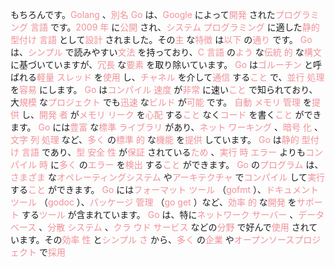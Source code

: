 もちろんです。<span style="color: #f09199">Golang</span> 、<span style="color: #f09199">別名</span> <span style="color: #f09199">Go</span> は、<span style="color: #f09199">Google</span> によって<span style="color: #f09199">開発</span> された<span style="color: #f09199">プログラミング</span> <span style="color: #f09199">言語</span> です。<span style="color: #f09199">2009</span> <span style="color: #f09199">年</span> に<span style="color: #f09199">公開</span> され、<span style="color: #f09199">システム</span> <span style="color: #f09199">プログラミング</span> に適した<span style="color: #f09199">静的</span> <span style="color: #f09199">型付け</span> <span style="color: #f09199">言語</span> として<span style="color: #f09199">設計</span> されました。その<span style="color: #f09199">主</span> な<span style="color: #f09199">特徴</span> は<span style="color: #f09199">以下</span> の<span style="color: #f09199">通り</span> です。
	<span style="color: #f09199">Go</span> は、<span style="color: #f09199">シンプル</span> で読みやすい<span style="color: #f09199">文法</span> を持っており、<span style="color: #f09199">C</span> <span style="color: #f09199">言語</span> の<span style="color: #f09199">よう</span> な<span style="color: #f09199">伝統</span> <span style="color: #f09199">的</span> な<span style="color: #f09199">構文</span> に基づいていますが、<span style="color: #f09199">冗長</span> な<span style="color: #f09199">要素</span> を取り除いています。
	<span style="color: #f09199">Go</span> は<span style="color: #f09199">ゴルーチン</span> と呼ばれる<span style="color: #f09199">軽量</span> <span style="color: #f09199">スレッド</span> を<span style="color: #f09199">使用</span> し、<span style="color: #f09199">チャネル</span> を介して<span style="color: #f09199">通信</span> する<span style="color: #f09199">こと</span> で、<span style="color: #f09199">並行</span> <span style="color: #f09199">処理</span> を<span style="color: #f09199">容易</span> にします。
	<span style="color: #f09199">Go</span> は<span style="color: #f09199">コンパイル</span> <span style="color: #f09199">速度</span> が<span style="color: #f09199">非常</span> に速い<span style="color: #f09199">こと</span> で知られており、大<span style="color: #f09199">規模</span> な<span style="color: #f09199">プロジェクト</span> でも<span style="color: #f09199">迅速</span> な<span style="color: #f09199">ビルド</span> が<span style="color: #f09199">可能</span> です。
	<span style="color: #f09199">自動</span> <span style="color: #f09199">メモリ</span> <span style="color: #f09199">管理</span> を<span style="color: #f09199">提供</span> し、<span style="color: #f09199">開発</span> <span style="color: #f09199">者</span> が<span style="color: #f09199">メモリ</span> <span style="color: #f09199">リーク</span> を<span style="color: #f09199">心配</span> する<span style="color: #f09199">こと</span> なく<span style="color: #f09199">コード</span> を書く<span style="color: #f09199">こと</span> ができます。
	<span style="color: #f09199">Go</span> には<span style="color: #f09199">豊富</span> な<span style="color: #f09199">標準</span> <span style="color: #f09199">ライブラリ</span> があり、<span style="color: #f09199">ネット</span> <span style="color: #f09199">ワーキング</span> 、<span style="color: #f09199">暗号</span> <span style="color: #f09199">化</span> 、<span style="color: #f09199">文字</span> <span style="color: #f09199">列</span> <span style="color: #f09199">処理</span> など、<span style="color: #f09199">多く</span> の<span style="color: #f09199">標準</span> <span style="color: #f09199">的</span> な<span style="color: #f09199">機能</span> を<span style="color: #f09199">提供</span> しています。
	<span style="color: #f09199">Go</span> は<span style="color: #f09199">静的</span> <span style="color: #f09199">型付け</span> <span style="color: #f09199">言語</span> であり、<span style="color: #f09199">型</span> <span style="color: #f09199">安全</span> <span style="color: #f09199">性</span> が<span style="color: #f09199">保証</span> されている<span style="color: #f09199">ため</span> 、<span style="color: #f09199">実行</span> <span style="color: #f09199">時</span> <span style="color: #f09199">エラー</span> よりも<span style="color: #f09199">コンパイル</span> <span style="color: #f09199">時</span> に<span style="color: #f09199">多く</span> の<span style="color: #f09199">エラー</span> を<span style="color: #f09199">検出</span> する<span style="color: #f09199">こと</span> ができます。
	<span style="color: #f09199">Go</span> の<span style="color: #f09199">プログラム</span> は、<span style="color: #f09199">さまざま</span> な<span style="color: #f09199">オペレーティングシステム</span> や<span style="color: #f09199">アーキテクチャ</span> で<span style="color: #f09199">コンパイル</span> して<span style="color: #f09199">実行</span> する<span style="color: #f09199">こと</span> ができます。
	<span style="color: #f09199">Go</span> には<span style="color: #f09199">フォーマット</span> <span style="color: #f09199">ツール</span> （<span style="color: #f09199">gofmt</span> ）、<span style="color: #f09199">ドキュメント</span> <span style="color: #f09199">ツール</span> （<span style="color: #f09199">godoc</span> ）、<span style="color: #f09199">パッケージ</span> <span style="color: #f09199">管理</span> （<span style="color: #f09199">go</span>  <span style="color: #f09199">get</span> ）など、<span style="color: #f09199">効率</span> <span style="color: #f09199">的</span> な<span style="color: #f09199">開発</span> を<span style="color: #f09199">サポート</span> する<span style="color: #f09199">ツール</span> が含まれています。
	<span style="color: #f09199">Go</span> は、特に<span style="color: #f09199">ネットワーク</span> <span style="color: #f09199">サーバー</span> 、<span style="color: #f09199">データベース</span> 、<span style="color: #f09199">分散</span> <span style="color: #f09199">システム</span> 、<span style="color: #f09199">クラ</span> <span style="color: #f09199">ウド</span> <span style="color: #f09199">サービス</span> などの<span style="color: #f09199">分野</span> で好んで<span style="color: #f09199">使用</span> されています。その<span style="color: #f09199">効率</span> <span style="color: #f09199">性</span> と<span style="color: #f09199">シンプル</span> <span style="color: #f09199">さ</span> から、<span style="color: #f09199">多く</span> の<span style="color: #f09199">企業</span> や<span style="color: #f09199">オープンソースプロジェクト</span> で<span style="color: #f09199">採用</span> 